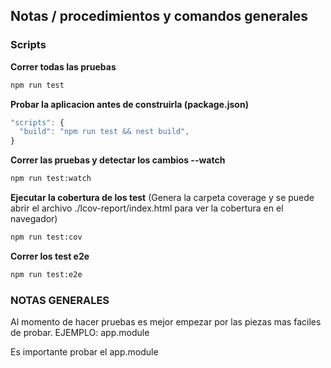 ## Notas / procedimientos y comandos generales



### Scripts

**Correr todas las pruebas**
```bash
npm run test
```

**Probar la aplicacion antes de construirla (package.json)**
```ts
"scripts": {
  "build": "npm run test && nest build",
}
```

**Correr las pruebas y detectar los cambios --watch**
```bash
npm run test:watch
```

**Ejecutar la cobertura de los test**
(Genera la carpeta coverage y se puede abrir el archivo ./lcov-report/index.html para ver la cobertura en el navegador)
```bash
npm run test:cov
```


**Correr los test e2e**
```bash
npm run test:e2e
```


### NOTAS GENERALES

Al momento de hacer pruebas es mejor empezar por las piezas mas faciles de probar.
EJEMPLO: app.module

Es importante probar el app.module
